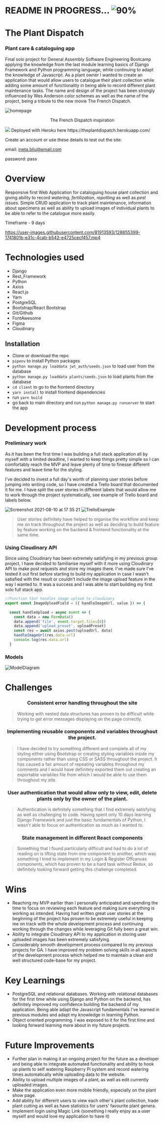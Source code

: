 # README IN PROGRESS... ![90%](https://progress-bar.dev/80) 

 # The Plant Dispatch <h3>Plant care & cataloguing app</h3>

Final solo project for General Assembly Software Engineering Bootcamp applying the knowledge from the last module learning basics of Django Framework and Python programming language, while continuing to adapt the  knowledge of Javascript. As a plant owner I wanted to create an application that would allow users to catalogue their plant collection while adding some amount of functionality in being able to record different plant maintenance tasks. The name and design of the project has been strongly influenced by Wes Anderson color schemes as well as the name of the project, being a tribute to the new movie The French Dispatch.
 
  <img src="https://res.cloudinary.com/inetab/image/upload/v1628593336/SEI_Project_4/wor1q5qk78ru0rrqvuih.png" alt="homepage"/>
 <p align="center">The French Dispatch inspiration</p>
  <img src="https://i.guim.co.uk/img/media/e57a3a90158709f50904467f33c2b427be1b0e1e/0_275_2995_1797/master/2995.jpg?width=620&quality=45&auto=format&fit=max&dpr=2&s=1cf8103b720979c1e3e5a131e0ea8921"/>
  Deployed with Heroku here https://theplantdispatch.herokuapp.com/
  
  Create an account or use these details to test out the site:
  
  email: ineta.bliu@email.com
  
  password: pass
  
  

  
 
# Overview
Responsive first Web Application for cataloguing house plant collection and giving ability to record *watering*, *fertilization*, *repotting* as well as *pest issues*. Simple CRUD application to track plant maintenance, information about specimens as well as ability to upload images of individual plants to be able to refer to the catalogue more easily.

Timeframe - 9 days

https://user-images.githubusercontent.com/81913593/128855399-1741801b-e31c-4cab-b542-e4725cecf457.mp4

# Technologies used 
+ Django
+ Rest_Framework
+ Python
+ Axios
+ React.js
+ Yarn
+ PostgreSQL
+ Bootstrap/React Bootstrap
+ Git/Github
+ FontAwesome
+ Figma
+ Cloudinary


## Installation
+ Clone or download the repo
+ ``pipenv`` to install Python packages
+ ``python manage.py loaddata jwt_auth/seeds.json`` to load user from the database
+ ``python manage.py loaddata plants/seeds.json`` to load plants from the database
+ ``cd client`` to go to the frontend directory
+ ``yarn install`` to install frontend dependencies
+  run ``yarn build``
+ go back to main directory and run ``python manage.py runserver`` to start the app



# Development process

### Preliminary work
As it has been the first time I was building a full stack application all by myself with a limited deadline, I wanted to keep things pretty simple so I can comfortably reach the MVP and leave plenty of time to finesse different features and leave time for the styling. 

I've decided to invest a full day's worth of planning user stories before jumping into writing code, so I have created a Trello board that documented it for me. I have split the user stories in different labels that would allow me to work through the project systematically, see example of Trello board and labels below. 

![Screenshot 2021-08-10 at 17 35 21](https://user-images.githubusercontent.com/81913593/128898562-4c9571ff-2b7b-4651-921a-8314a8e81488.png)
![TrelloExample](https://user-images.githubusercontent.com/81913593/128899012-ac550af6-c90a-47a9-93df-60aff9f626f1.png)
>User stories definitely have helped to organise the workflow and keep me on track throughout the project as well as deciding to build feature by feature working on the backend & frontend functionality at the same time.

### Using Cloudinary API
Since using Cloudinary has been extremely satisfying in my previous group project, I have decided to familiarise myself with it more using Cloudinary API to make post requests and store my images there. I've made sure I've tested it out first before starting to build my application in case I wasn't satisfied with the result or couldn't include the image upload feature in the way I wanted to. It was a success and I was able to start building my first solo full stack app.


```javascript
//Function that handles image upload to cloudinary
export const ImageUploadField = ({ handleImageUrl, value }) => {
  
  const handleUpload = async event => {
    const data = new FormData()
    data.append('file', event.target.files[0])
    data.append('upload_preset', uploadPreset)
    const res = await axios.post(uploadUrl, data)
    handleImageUrl(res.data.url)
    console.log(res.data.url)
  }
```

### Models
![ModelDiagram](https://user-images.githubusercontent.com/81913593/129183562-1ed31376-9edd-4d44-b6c3-d16853b81d5c.png)










# Challenges
  <h3 align="center">Consistent error handling throughout the site</h3>
 
> Working with nested data structures has proven to be difficult while trying to get error messages displaying on the page correctly. 

   <h3 align="center">Implementing reusable components and variables throughout the project.</h3>
   
> I have decided to try something different and complete all of my styling either using Bootstrap or creating styling variables inside my components rather than using CSS or SASS throughout the project. It has caused a fair amount of repeating variables throughout my comments and I would have definitely exported them out creating an exportable variables file from which I would be able to use them throughout my site.

  <h3 align="center">User authentication that would allow only to view, edit, delete plants only by the owner of the plant.</h3>
  
 > Authentication is definitely something that I find extremely satisfying as well as challenging to code. Having spent only 10 days learning Django Framework and just the basic fundamentals of Python, I wasn't able to focus on authentication as much as I wanted to.

 <h3 align="center">State management in different React components</h3>
 
 > Something that I found particularly difficult and had to do a lot of reading on is lifting state from one component to another, which was something I tried to implement in my Login & Register Offcanvas components, which has proven to be a hard task without Redux, so definitely looking forward getting this challenge completed.

# Wins
+ Reaching my MVP earlier than I personally anticipated and spending the time to focus on reviewing each feature and making sure everything is working as intended. Having had written great user stories at the beginning of the project has proven to be extremely useful in keeping me on track with the whole development process and continuing working through the changes while leveraging Git fully been a great win.
+ Ability to integrate Cloudinary API to my application in storing user uploaded images has been extremely satisfying.
+ Considerably smooth development process compared to my previous projects for GA. I have improved my problem solving skills in all aspects of the development process which helped me to maintain a clean and well structured code-base for my project.

# Key Learnings
+ PostgreSQL and relational databases. Working with relational databases for the first time while using Django and Python on the backend, has definitely improved my confidence building the backend of my application. Being able adapt the Javascript fundamentals I've learned in previous modules and adapt my knowledge in learning Python. 
+ Object oriented programming. I was exposed to it for the first time and looking forward learning more about in my future projects.

# Future Improvements
+ Further plan in making it an ongoing project for the future as a developer and being able to integrate automated functionality and ability to hook up plants to self watering Raspberry Pi system and record watering times automatically while uploading data to the website. 
+ Ability to upload multiple images of a plant, as well as edit currently uploaded images.
+ Make the application even more mobile friendly, especially on the plant show page.
+ Add ability for different users to view each other's plant collection, trade plant cutting as well as have statistics for users' favourite plant genera.
+ Implement login using Magic Link (something I really enjoy as a user myself and would love my application to have it)






















